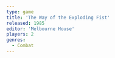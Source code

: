 ```yaml
---
type: game
title: 'The Way of the Exploding Fist'
released: 1985
editor: 'Melbourne House'
players: 2
genres:
  - Combat
---
```

